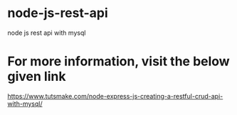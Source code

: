 # node-js-rest-api
node js rest api with mysql

# For more information, visit the below given link
https://www.tutsmake.com/node-express-js-creating-a-restful-crud-api-with-mysql/
